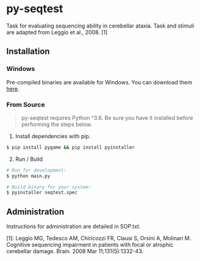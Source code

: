 # py-seqtest

Task for evaluating sequencing ability in cerebellar ataxia. Task and stimuli are adapted from Leggio et al., 2008. [1]



## Installation

### Windows 

Pre-compiled binaries are available for Windows. You can download them [here](https://gitlab.com/ojjo/py-seqtest/tags/v0.1.1).

### From Source

> py-seqtest requires Python ^3.6. Be sure you have it installed before performing the steps below. 

1. Install dependencies with pip.

```bash
$ pip install pygame && pip install pyinstaller

```

2. Run / Build

```bash
# Run for development: 
$ python main.py 

# Build binary for your system: 
$ pyinstaller seqtest.spec 
```

## Administration
Instructions for administration are detailed in SOP.txt.


[1]: Leggio MG, Tedesco AM, Chiricozzi FR, Clausi S, Orsini A, Molinari M. Cognitive sequencing impairment in patients with focal or atrophic cerebellar damage. Brain. 2008 Mar 11;131(5):1332-43.
